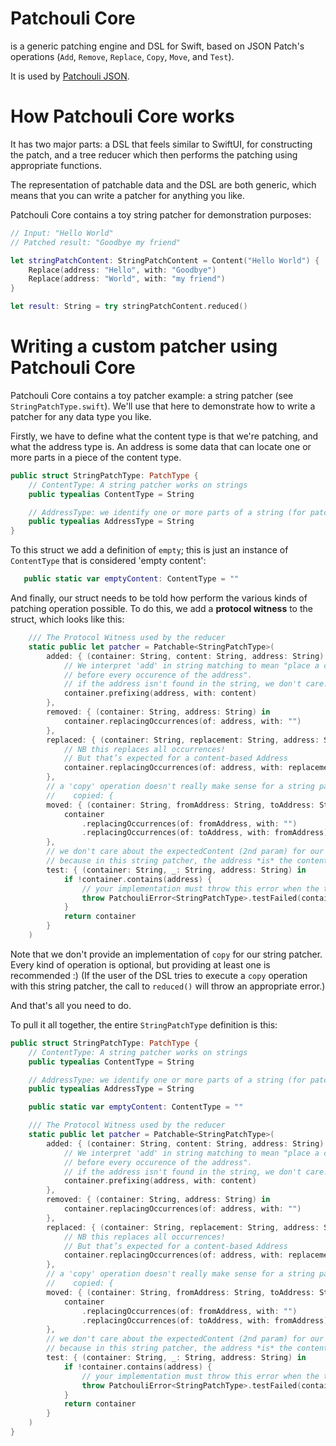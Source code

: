 # Patchouli Core

is a generic patching engine and DSL for Swift, based on JSON Patch's operations (`Add`, `Remove`, `Replace`, `Copy`, `Move`, and `Test`).

It is used by [Patchouli JSON](https://github.com/alexhunsley/patchouli-jsonpatch).

# How Patchouli Core works
It has two major parts: a DSL that feels similar to SwiftUI, for constructing the patch, and a tree reducer which then performs the patching using appropriate functions.

The representation of patchable data and the DSL are both generic, which means that you can write a patcher for anything you like.

Patchouli Core contains a toy string patcher for demonstration purposes:

```swift
// Input: "Hello World"
// Patched result: "Goodbye my friend"

let stringPatchContent: StringPatchContent = Content("Hello World") {
    Replace(address: "Hello", with: "Goodbye")
    Replace(address: "World", with: "my friend")
}

let result: String = try stringPatchContent.reduced()
```

# Writing a custom patcher using Patchouli Core

Patchouli Core contains a toy patcher example: a string patcher (see `StringPatchType.swift`). We'll use that here to demonstrate how to write a patcher for any data type you like.

Firstly, we have to define what the content type is that we're patching, and what the address type is. An address is some data that can locate one or more parts in a piece of the content type.

```swift
public struct StringPatchType: PatchType {
    // ContentType: A string patcher works on strings
    public typealias ContentType = String

    // AddressType: we identify one or more parts of a string (for patching) with a (sub)string.
    public typealias AddressType = String
}
```

To this struct we add a definition of `empty`; this is just an instance of `ContentType` that is considered 'empty content':

```swift
   public static var emptyContent: ContentType = ""
```

And finally, our struct needs to be told how perform the various kinds of patching operation possible. To do this, we add a **protocol witness** to the struct, which looks like this:

```swift
    /// The Protocol Witness used by the reducer
    static public let patcher = Patchable<StringPatchType>(
        added: { (container: String, content: String, address: String) -> String in
            // We interpret 'add' in string matching to mean "place a copy of content
            // before every occurence of the address".
            // if the address isn't found in the string, we don't care.
            container.prefixing(address, with: content)
        },
        removed: { (container: String, address: String) in
            container.replacingOccurrences(of: address, with: "")
        },
        replaced: { (container: String, replacement: String, address: String) -> String in
            // NB this replaces all occurrences!
            // But that’s expected for a content-based Address
            container.replacingOccurrences(of: address, with: replacement)
        },
        // a 'copy' operation doesn't really make sense for a string pather, so we don't provide one
        //    copied: {
        moved: { (container: String, fromAddress: String, toAddress: String) -> String in
            container
                .replacingOccurrences(of: fromAddress, with: "")
                .replacingOccurrences(of: toAddress, with: fromAddress)
        },
        // we don't care about the expectedContent (2nd param) for our 'test' operation,
        // because in this string patcher, the address *is* the content
        test: { (container: String, _: String, address: String) in
            if !container.contains(address) {
                // your implementation must throw this error when the test operation has failed
                throw PatchouliError<StringPatchType>.testFailed(container, address, address)
            }
            return container
        }
    )
```

Note that we don't provide an implementation of `copy` for our string patcher. Every kind of operation is optional, but providing at least one is recommended :)
(If the user of the DSL tries to execute a `copy` operation with this string patcher, the call to `reduced()` will throw an appropriate error.)

And that's all you need to do.

To pull it all together, the entire `StringPatchType` definition is this:

```swift
public struct StringPatchType: PatchType {
    // ContentType: A string patcher works on strings
    public typealias ContentType = String

    // AddressType: we identify one or more parts of a string (for patching) with a (sub)string.
    public typealias AddressType = String

    public static var emptyContent: ContentType = ""

    /// The Protocol Witness used by the reducer
    static public let patcher = Patchable<StringPatchType>(
        added: { (container: String, content: String, address: String) -> String in
            // We interpret 'add' in string matching to mean "place a copy of content
            // before every occurence of the address".
            // if the address isn't found in the string, we don't care.
            container.prefixing(address, with: content)
        },
        removed: { (container: String, address: String) in
            container.replacingOccurrences(of: address, with: "")
        },
        replaced: { (container: String, replacement: String, address: String) -> String in
            // NB this replaces all occurrences!
            // But that’s expected for a content-based Address
            container.replacingOccurrences(of: address, with: replacement)
        },
        // a 'copy' operation doesn't really make sense for a string pather, so we don't provide one
        //    copied: {
        moved: { (container: String, fromAddress: String, toAddress: String) -> String in
            container
                .replacingOccurrences(of: fromAddress, with: "")
                .replacingOccurrences(of: toAddress, with: fromAddress)
        },
        // we don't care about the expectedContent (2nd param) for our 'test' operation,
        // because in this string patcher, the address *is* the content
        test: { (container: String, _: String, address: String) in
            if !container.contains(address) {
                // your implementation must throw this error when the test operation has failed
                throw PatchouliError<StringPatchType>.testFailed(container, address, address)
            }
            return container
        }
    )
}
```
